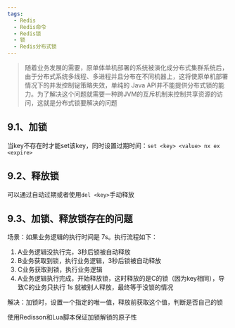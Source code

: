 ```yaml
---
tags:
  - Redis
  - Redis命令
  - Redis锁
  - 锁
  - Redis分布式锁
---
```

> 随着业务发展的需要，原单体单机部署的系统被演化成分布式集群系统后，由于分布式系统多线程、多进程并且分布在不同机器上，这将使原单机部署情况下的并发控制铋策略失效，单纯的 Java API并不能提供分布式锁的能力。为了解决这个问题就需要一种跨JVM的互斥机制来控制共享资源的访问，这就是分布式锁要解决的问题

## 9.1、加锁

当key不存在时才能set该key，同时设置过期时间：`set <key> <value> nx ex <expire>`

## 9.2、释放锁

可以通过自动过期或者使用`del <key>`手动释放

## 9.3、加锁、释放锁存在的问题

场景：如果业务逻辑的执行时间是 7s。执行流程如下：

1.  A业务逻辑没执行完，3秒后锁被自动释放
2.  B业务获取到锁，执行业务逻辑，3秒后锁被自动释放
3.  C业务获取到锁，执行业务逻辑
4.  A业务逻辑执行完成，开始释放锁，这时释放的是C的锁（因为key相同），导致C的业务只执行 1s 就被别人释放，最终等于没锁的情况

解决：加锁时，设置一个指定的唯一值，释放前获取这个值，判断是否自己的锁

使用Redisson和Lua脚本保证加锁解锁的原子性